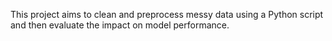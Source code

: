 This project aims to clean and preprocess messy data using a Python script and then evaluate the impact on model performance.